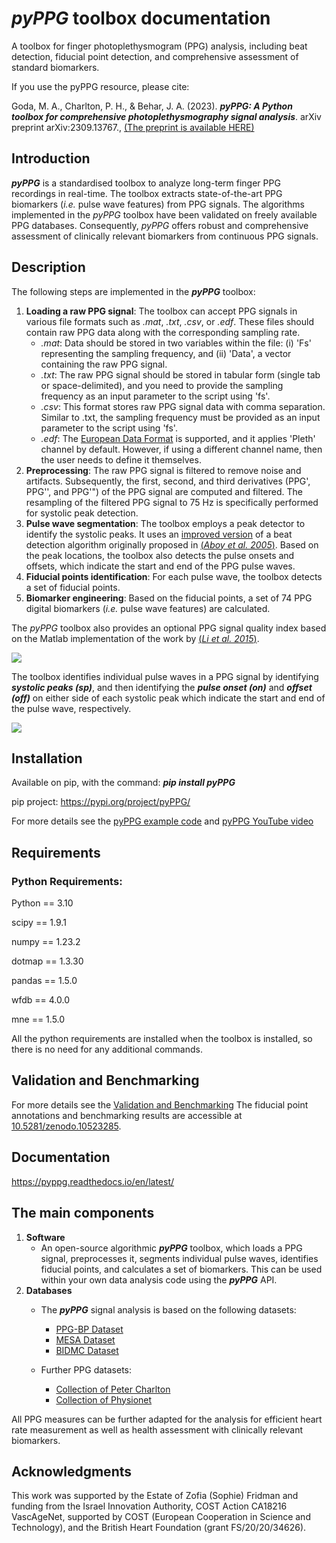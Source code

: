 
# *pyPPG* toolbox documentation

A toolbox for finger photoplethysmogram (PPG) analysis, including beat detection, fiducial point detection, and comprehensive assessment of standard biomarkers.

If you use the pyPPG resource, please cite:

Goda, M. A., Charlton, P. H., & Behar, J. A. (2023). ***pyPPG: A Python toolbox for comprehensive photoplethysmography signal analysis***. arXiv preprint arXiv:2309.13767., [(The preprint is available HERE)](https://arxiv.org/abs/2309.13767)

## Introduction
***pyPPG*** is a standardised toolbox to analyze long-term finger PPG recordings in real-time. The toolbox extracts state-of-the-art PPG biomarkers (_i.e._ pulse wave features) from PPG signals. The algorithms implemented in the *pyPPG* toolbox have been validated on freely available PPG databases.
Consequently, *pyPPG* offers robust and comprehensive assessment of clinically relevant biomarkers from continuous PPG signals.

## Description
The following steps are implemented in the ***pyPPG*** toolbox:

1. **Loading a raw PPG signal**: The toolbox can accept PPG signals in various file formats such as *.mat*, *.txt*, *.csv*, or *.edf*. These files should contain raw PPG data along with the corresponding sampling rate.
   * *.mat*: Data should be stored in two variables within the file: (i) 'Fs' representing the sampling frequency, and (ii) 'Data', a vector containing the raw PPG signal.
   * *.txt*: The raw PPG signal should be stored in tabular form (single tab or space-delimited), and you need to provide the sampling frequency as an input parameter to the script using 'fs'.
   * *.csv*: This format stores raw PPG signal data with comma separation. Similar to .txt, the sampling frequency must be provided as an input parameter to the script using 'fs'.
   * *.edf*: The [European Data Format](https://www.edfplus.info/) is supported, and it applies 'Pleth' channel by default. However, if using a different channel name, then the user needs to define it themselves.
3. **Preprocessing**: The raw PPG signal is filtered to remove noise and artifacts. Subsequently, the first, second, and third derivatives (PPG', PPG'', and PPG'") of the PPG signal are computed and filtered. The resampling of the filtered PPG signal to 75 Hz is specifically performed for systolic peak detection.
3. **Pulse wave segmentation**: The toolbox employs a peak detector to identify the systolic peaks. It uses an [improved version](https://arxiv.org/abs/2307.10398) of a beat detection algorithm originally proposed in [(*Aboy et al. 2005*)](https://doi.org/10.1109/TBME.2005.855725). Based on the peak locations, the toolbox also detects the pulse onsets and offsets, which indicate the start and end of the PPG pulse waves.
4. **Fiducial points identification**: For each pulse wave, the toolbox detects a set of fiducial points.
5. **Biomarker engineering**: Based on the fiducial points, a set of 74 PPG digital biomarkers (_i.e._ pulse wave features) are calculated.

The *pyPPG* toolbox also provides an optional PPG signal quality index based on the Matlab implementation of the work by [(*Li et al. 2015*)](https://github.com/MIT-LCP/PhysioNetChallengePublic/blob/master/2015/sample-submission/ppgSQI.m).

![](figs/pyPPG_pipeline.svg)

The toolbox identifies individual pulse waves in a PPG signal by identifying ***systolic peaks (sp)***, and then identifying the ***pulse onset (on)*** and ***offset (off)*** on either side of each systolic peak which indicate the start and end of the pulse wave, respectively.

![](figs/PPG_sample.svg)

## Installation
Available on pip, with the command:
***pip install pyPPG***

pip project: https://pypi.org/project/pyPPG/

For more details see the [pyPPG example code](https://pyppg.readthedocs.io/en/latest/tutorials/pyPPG_example.html) and [pyPPG YouTube video](https://www.youtube.com/watch?v=5VoMQ3FNjrM)

## Requirements
### Python Requirements:

Python == 3.10

scipy == 1.9.1

numpy == 1.23.2

dotmap == 1.3.30

pandas == 1.5.0

wfdb == 4.0.0

mne == 1.5.0

All the python requirements are installed when the toolbox is installed, so there is no need for any additional commands.

## Validation and Benchmarking
For more details see the [Validation and Benchmarking](https://pyppg.readthedocs.io/en/latest/PPG_validation.html)
The fiducial point annotations and benchmarking results are accessible at [10.5281/zenodo.10523285](https://zenodo.org/records/10523285).

## Documentation
https://pyppg.readthedocs.io/en/latest/

## The main components
1. **Software**
    - An open-source algorithmic ***pyPPG*** toolbox, which loads a PPG signal, preprocesses it, segments individual pulse waves, identifies fiducial points, and calculates a set of biomarkers. This can be used within your own data analysis code using the ***pyPPG*** API.
2. **Databases**
    - The ***pyPPG*** signal analysis is based on the following datasets:
      - [PPG-BP Dataset](https://figshare.com/articles/dataset/PPG-BP_Database_zip/5459299)
      - [MESA Dataset](https://sleepdata.org/datasets/mesa)
      - [BIDMC Dataset](https://physionet.org/content/bidmc/1.0.0/)
      
    - Further PPG datasets:
      - [Collection of Peter Charlton](https://peterhcharlton.github.io/post/ppg_datasets/)
      - [Collection of Physionet](https://physionet.org/content/?topic=ppg)

All PPG measures can be further adapted for the analysis for efficient heart rate measurement as well as health assessment with clinically relevant biomarkers.

## Acknowledgments

This work was supported by the Estate of Zofia (Sophie) Fridman and funding from the Israel Innovation Authority, COST Action CA18216 VascAgeNet, supported by COST (European Cooperation in Science and Technology), and the British Heart Foundation (grant FS/20/20/34626).